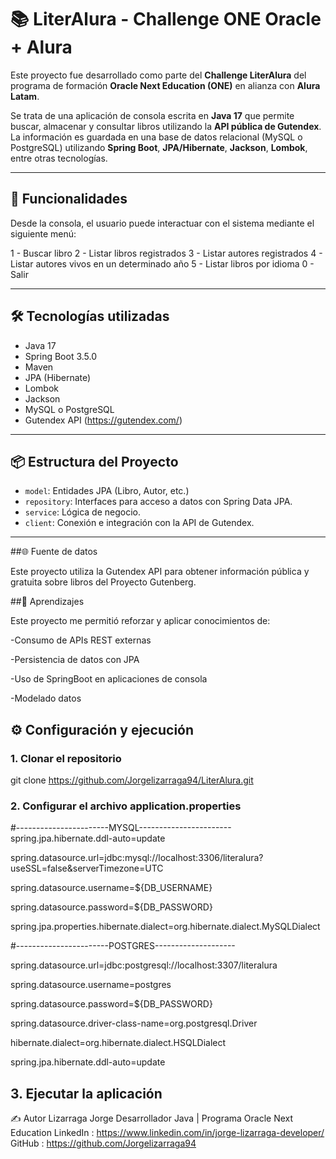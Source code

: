 # 📚 LiterAlura - Challenge ONE Oracle + Alura

Este proyecto fue desarrollado como parte del **Challenge LiterAlura** del programa de formación **Oracle Next Education (ONE)** en alianza con **Alura Latam**.

Se trata de una aplicación de consola escrita en **Java 17** que permite buscar, almacenar y consultar libros utilizando la **API pública de Gutendex**. La información es guardada en una base de datos relacional (MySQL o PostgreSQL) utilizando **Spring Boot**, **JPA/Hibernate**, **Jackson**, **Lombok**, entre otras tecnologías.

---

## 🚀 Funcionalidades

Desde la consola, el usuario puede interactuar con el sistema mediante el siguiente menú:

1 - Buscar libro
2 - Listar libros registrados
3 - Listar autores registrados
4 - Listar autores vivos en un determinado año
5 - Listar libros por idioma
0 - Salir

---

## 🛠️ Tecnologías utilizadas

- Java 17  
- Spring Boot 3.5.0  
- Maven  
- JPA (Hibernate)  
- Lombok  
- Jackson  
- MySQL o PostgreSQL  
- Gutendex API (https://gutendex.com/)

---

## 📦 Estructura del Proyecto

- `model`: Entidades JPA (Libro, Autor, etc.)
- `repository`: Interfaces para acceso a datos con Spring Data JPA.
- `service`: Lógica de negocio.
- `client`: Conexión e integración con la API de Gutendex.

---

##🌐 Fuente de datos

Este proyecto utiliza la Gutendex API para obtener información pública y gratuita sobre libros del Proyecto Gutenberg.

##🧠 Aprendizajes

Este proyecto me permitió reforzar y aplicar conocimientos de:

-Consumo de APIs REST externas

-Persistencia de datos con JPA

-Uso de SpringBoot en aplicaciones de consola

-Modelado datos


## ⚙️ Configuración y ejecución

### 1. Clonar el repositorio

git clone https://github.com/Jorgelizarraga94/LiterAlura.git

### 2. Configurar el archivo application.properties

#-----------------------MYSQL-----------------------
spring.jpa.hibernate.ddl-auto=update

spring.datasource.url=jdbc:mysql://localhost:3306/literalura?useSSL=false&serverTimezone=UTC

spring.datasource.username=${DB_USERNAME}

spring.datasource.password=${DB_PASSWORD}

spring.jpa.properties.hibernate.dialect=org.hibernate.dialect.MySQLDialect

#-----------------------POSTGRES--------------------

spring.datasource.url=jdbc:postgresql://localhost:3307/literalura

spring.datasource.username=postgres

spring.datasource.password=${DB_PASSWORD}

spring.datasource.driver-class-name=org.postgresql.Driver

hibernate.dialect=org.hibernate.dialect.HSQLDialect

spring.jpa.hibernate.ddl-auto=update

## 3. Ejecutar la aplicación

✍️ Autor
Lizarraga Jorge
Desarrollador Java | Programa Oracle Next Education
LinkedIn : https://www.linkedin.com/in/jorge-lizarraga-developer/
GitHub : https://github.com/Jorgelizarraga94

